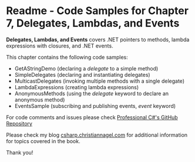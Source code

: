 # Readme - Code Samples for Chapter 7, Delegates, Lambdas, and Events

**Delegates, Lambdas, and Events** covers .NET pointers to methods, lambda expressions with closures, and .NET events.

This chapter contains the following code samples:

* GetAStringDemo (declaring a *delegate* to a simple method)
* SimpleDelegates (declaring and instantiating delegates)
* MulticastDelegates (invoking multiple methods with a single delegate)
* LambdaExpressions (creating lambda expressions)
* AnonymousMethods (using the *delegate* keyword to declare an anonymous method)
* EventsSample (subscribing and publishing events, *event* keyword)
 
For code comments and issues please check [Professional C#'s GitHub Repository](https://github.com/ProfessionalCSharp/ProfessionalCSharp2021)

Please check my blog [csharp.christiannagel.com](https://csharp.christiannagel.com "csharp.christiannagel.com") for additional information for topics covered in the book.

Thank you!